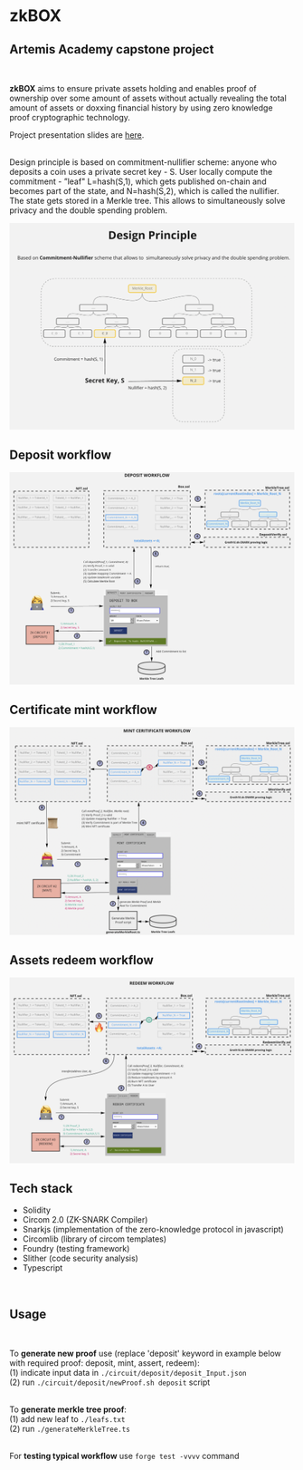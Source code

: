 # zkBOX

## Artemis Academy capstone project

<br/>

**zkBOX** aims to ensure private assets holding and enables proof of ownership over some amount of assets without actually revealing the total amount of assets or doxxing financial history by using zero knowledge proof cryptographic technology.





Project presentation slides are [here](https://www.figma.com/proto/F5GlUaPEwp9ftkKiShwOvT/zkBOX?page-id=0%3A1&node-id=1%3A2&viewport=79%2C270%2C0.06&scaling=contain). 
<br/>
<br/>


Design principle is based on commitment-nullifier scheme: anyone who deposits a coin uses a private secret key - S. User locally compute the commitment - ”leaf" L=hash(S,1), which gets published on-chain and becomes part of the state, and N=hash(S,2), which is called the nullifier. The state gets stored in a Merkle tree. This allows to simultaneously solve privacy and the double spending problem.


![Design principal](./img/design.png)
<br/>
## Deposit workflow
![Deposit workflow](./img/wf_1.png)
<br/>
## Certificate mint workflow
![Mint workflow](./img/wf_2.png)
<br/>
## Assets redeem workflow
![Redeem workflow](./img/wf_3.png)
<br/>

## Tech stack

- Solidity
- Circom 2.0 (ZK-SNARK Compiler)
- Snarkjs (implementation of the zero-knowledge protocol in javascript)
- Circomlib (library of circom templates)
- Foundry (testing framework)
- Slither (code security analysis)
- Typescript

<br/>

## Usage
<br/>

To **generate new proof** use (replace 'deposit' keyword in example below with required proof: deposit, mint, assert, redeem): <br/>
(1) indicate input data in `./circuit/deposit/deposit_Input.json` <br/>
(2) run `./circuit/deposit/newProof.sh deposit` script <br/><br/>

To **generate merkle tree proof**:<br/>
(1) add new leaf to `./leafs.txt` <br/>
(2) run `./generateMerkleTree.ts` <br/><br/>

For **testing typical workflow** use `forge test -vvvv` command
